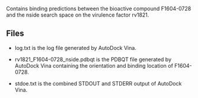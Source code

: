 Contains binding predictions between the bioactive compound F1604-0728 and the nside search space on the virulence factor rv1821.

## Files

- log.txt is the log file generated by AutoDock Vina.

- rv1821_F1604-0728_nside.pdbqt is the PDBQT file generated by AutoDock Vina containing the orientation and binding location of F1604-0728.

- stdoe.txt is the combined STDOUT and STDERR output of AutoDock Vina.

